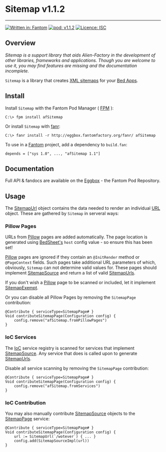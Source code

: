 # Sitemap v1.1.2
---

[![Written in: Fantom](http://img.shields.io/badge/written%20in-Fantom-lightgray.svg)](https://fantom-lang.org/)
[![pod: v1.1.2](http://img.shields.io/badge/pod-v1.1.2-yellow.svg)](http://eggbox.fantomfactory.org/pods/afSitemap)
[![Licence: ISC](http://img.shields.io/badge/licence-ISC-blue.svg)](https://choosealicense.com/licenses/isc/)

## <a name="overview"></a>Overview

*Sitemap is a support library that aids Alien-Factory in the development of other libraries, frameworks and applications. Though you are welcome to use it, you may find features are missing and the documentation incomplete.*

`Sitemap` is a library that creates [XML sitemaps](http://www.sitemaps.org/) for your [Bed Apps](http://eggbox.fantomfactory.org/pods/afBedSheet).

## <a name="Install"></a>Install

Install `Sitemap` with the Fantom Pod Manager ( [FPM](http://eggbox.fantomfactory.org/pods/afFpm) ):

    C:\> fpm install afSitemap

Or install `Sitemap` with [fanr](https://fantom.org/doc/docFanr/Tool.html#install):

    C:\> fanr install -r http://eggbox.fantomfactory.org/fanr/ afSitemap

To use in a [Fantom](https://fantom-lang.org/) project, add a dependency to `build.fan`:

    depends = ["sys 1.0", ..., "afSitemap 1.1"]

## <a name="documentation"></a>Documentation

Full API & fandocs are available on the [Eggbox](http://eggbox.fantomfactory.org/pods/afSitemap/) - the Fantom Pod Repository.

## Usage

The [SitemapUrl](http://eggbox.fantomfactory.org/pods/afSitemap/api/SitemapUrl) object contains the data needed to render an individual [URL](http://www.sitemaps.org/protocol.html) object. These are gathered by `Sitemap` in serveral ways:

### Pillow Pages

URLs from [Pillow](http://eggbox.fantomfactory.org/pods/afPillow) pages are added automatically. The page location is generated using [BedSheet's](http://eggbox.fantomfactory.org/pods/afBedSheet) `host` config value - so ensure this has been set!

[Pillow](http://eggbox.fantomfactory.org/pods/afPillow) pages are ignored if they contain an `@InitRender` method or `@PageContext` fields. Such pages take additional URL parameters of which, obviously, `Sitemap` can not determine valid values for. These pages should implement [SitemapSource](http://eggbox.fantomfactory.org/pods/afSitemap/api/SitemapSource) and return a list of valid [SitemapUrls](http://eggbox.fantomfactory.org/pods/afSitemap/api/SitemapUrl).

If you don't wish a [Pillow](http://eggbox.fantomfactory.org/pods/afPillow) page to be scanned or included, let it implement [SitemapExempt](http://eggbox.fantomfactory.org/pods/afSitemap/api/SitemapExempt).

Or you can disable all Pillow Pages by removing the `SitemapPage` contribution:

    @Contribute { serviceType=SitemapPage# }
    Void contributeSitemapPage(Configuration config) {
        config.remove("afSitemap.fromPillowPages")
    }

### IoC Services

The [IoC](http://eggbox.fantomfactory.org/pods/afIoc) service registry is scanned for services that implement [SitemapSource](http://eggbox.fantomfactory.org/pods/afSitemap/api/SitemapSource). Any service that does is called upon to generate [SitemapUrls](http://eggbox.fantomfactory.org/pods/afSitemap/api/SitemapUrl).

Disable all service scanning by removing the `SitemapPage` contribution:

    @Contribute { serviceType=SitemapPage# }
    Void contributeSitemapPage(Configuration config) {
        config.remove("afSitemap.fromServices")
    }

### IoC Contribution

You may also manually contribute [SitemapSource](http://eggbox.fantomfactory.org/pods/afSitemap/api/SitemapSource) objects to the [SitemapPage](http://eggbox.fantomfactory.org/pods/afSitemap/api/SitemapPage) service:

    @Contribute { serviceType=SitemapPage# }
    Void contributeSitemapPage(Configuration config) {
        url := SitemapUrl(`/wotever`) { ... }
        config.add(SitemapSourceImpl(url))
    }

